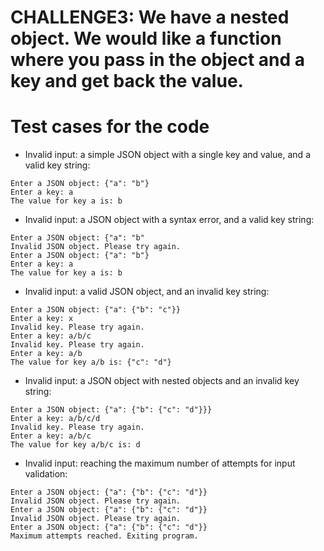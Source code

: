 # CHALLENGE3: We have a nested object. We would like a function where you pass in the object and a key and get back the value.

# Test cases for the code

* Invalid input: a simple JSON object with a single key and value, and a valid key string:

```
Enter a JSON object: {"a": "b"}
Enter a key: a
The value for key a is: b
```

* Invalid input: a JSON object with a syntax error, and a valid key string:

```
Enter a JSON object: {"a": "b"
Invalid JSON object. Please try again.
Enter a JSON object: {"a": "b"}
Enter a key: a
The value for key a is: b
```

* Invalid input: a valid JSON object, and an invalid key string:

```
Enter a JSON object: {"a": {"b": "c"}}
Enter a key: x
Invalid key. Please try again.
Enter a key: a/b/c
Invalid key. Please try again.
Enter a key: a/b
The value for key a/b is: {"c": "d"}
```

* Invalid input: a JSON object with nested objects and an invalid key string:

```
Enter a JSON object: {"a": {"b": {"c": "d"}}}
Enter a key: a/b/c/d
Invalid key. Please try again.
Enter a key: a/b/c
The value for key a/b/c is: d
```

* Invalid input: reaching the maximum number of attempts for input validation:

```
Enter a JSON object: {"a": {"b": {"c": "d"}}
Invalid JSON object. Please try again.
Enter a JSON object: {"a": {"b": {"c": "d"}}
Invalid JSON object. Please try again.
Enter a JSON object: {"a": {"b": {"c": "d"}}
Maximum attempts reached. Exiting program.
```
